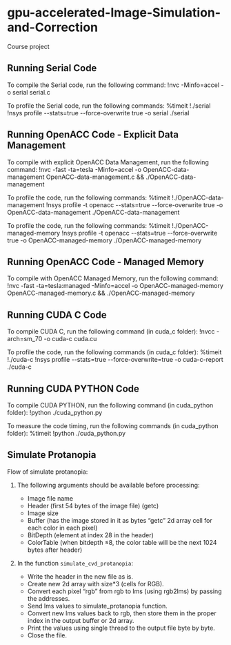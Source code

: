 # gpu-accelerated-Image-Simulation-and-Correction
Course project

## Running Serial Code
To compile the Serial code, run the following command:
!nvc -Minfo=accel -o serial serial.c


To profile the Serial code, run the following commands:
%timeit !./serial
!nsys profile --stats=true --force-overwrite true -o serial ./serial



## Running OpenACC Code - Explicit Data Management
To compile with explicit OpenACC Data Management, run the following command:
!nvc -fast -ta=tesla -Minfo=accel -o OpenACC-data-management OpenACC-data-management.c && ./OpenACC-data-management


To profile the code, run the following commands:
%timeit !./OpenACC-data-management
!nsys profile -t openacc --stats=true --force-overwrite true -o OpenACC-data-management ./OpenACC-data-management

To profile the code, run the following commands:
%timeit !./OpenACC-managed-memory
!nsys profile -t openacc --stats=true --force-overwrite true -o OpenACC-managed-memory ./OpenACC-managed-memory


## Running OpenACC Code - Managed Memory
To compile with OpenACC Managed Memory, run the following command:
!nvc -fast -ta=tesla:managed -Minfo=accel -o OpenACC-managed-memory OpenACC-managed-memory.c && ./OpenACC-managed-memory


## Running CUDA C Code
To compile CUDA C, run the following command (in cuda_c folder):
!nvcc -arch=sm_70 -o cuda-c cuda.cu


To profile the code, run the following commands (in cuda_c folder):
%timeit !./cuda-c
!nsys profile --stats=true --force-overwrite=true -o cuda-c-report ./cuda-c


## Running CUDA PYTHON Code
To compile CUDA PYTHON, run the following command (in cuda_python folder):
!python ./cuda_python.py


To measure the code timing, run the following commands (in cuda_python folder):
%timeit !python ./cuda_python.py



## Simulate Protanopia
Flow of simulate protanopia:

1. The following arguments should be available before processing:
   - Image file name
   - Header (first 54 bytes of the image file) (getc)
   - Image size
   - Buffer (has the image stored in it as bytes “getc” 2d array cell for each color in each pixel)
   - BitDepth (element at index 28 in the header)
   - ColorTable (when bitdepth ≤8, the color table will be the next 1024 bytes after header)

2. In the function `simulate_cvd_protanopia`:
   - Write the header in the new file as is.
   - Create new 2d array with size*3 (cells for RGB).
   - Convert each pixel “rgb” from rgb to lms (using rgb2lms) by passing the addresses.
   - Send lms values to simulate_protanopia function.
   - Convert new lms values back to rgb, then store them in the proper index in the output buffer or 2d array.
   - Print the values using single thread to the output file byte by byte.
   - Close the file.
